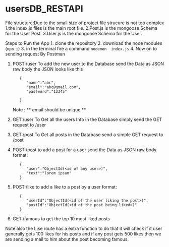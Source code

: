 # usersDB_RESTAPI
File structure:Due to the small size of project file strucure is not too complex 
         1.the index.js files is the main root file.
         2.Post.js is the mongoose Schema for the User Post.
         3.User.js is the mongoose Schema for the User. 

Steps to Run the App
    1. clone the repository
    2. download the node modules (``` npm i ```)
    3. in the terminal fire a command ``` nodemon  index.js ```
    4. Now on to sending request By Postman


1. POST:/user 
    To add the new user to the Database
    send the Data as JSON raw body the JSON looks like this
    ``` 
       {
          "name":"abc",
          "email":"abc@gmail.com",
          "password":"12345"
       
       }
     ```
     Note : ** email should be unique **

2. GET:/user
     To Get all the users Info in the Database simply send the GET request to /user 

3. GET:/post
     To Get all posts in the Database send a simple GET request to /post

4. POST:/post
     to add a post for a user send the Data as JSON raw body
     format:
     ```
        {
           "user":"ObjectId(<id of any user>)",
           "text":"lorem ipsum"
        }
     ```   

5. POST:/like
      to add a like to a post by a user
      format:
      ```
         {
            "userId":"ObjectId(<id of the user liking the post>)",
            "postId":"ObjectId(<id of the post being liked>)"
         }
      ```
      
6. GET:/famous 
      to get the top 10 most liked posts
      
      
Note:also the Like route has a extra function to do that it will check if it user generally gets 100 
     likes for his posts and if any post gets 500 likes then we are sending a mail to him about the post becoming famous.      



      
        


    

